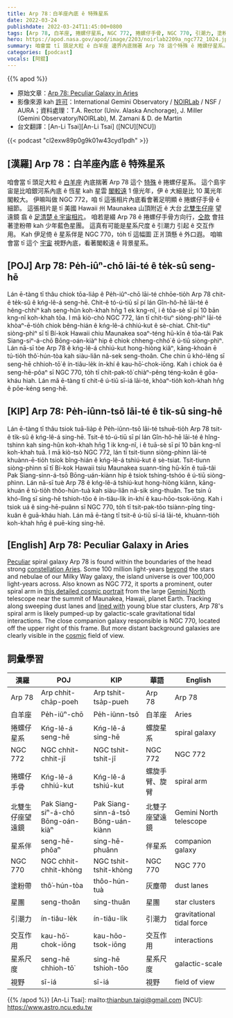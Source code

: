 ```yaml
---
title: Arp 78：白羊座內底 ê 特殊星系
date: 2022-03-24
publishdate: 2022-03-24T11:45:00+0800
tags: [Arp 78, 白羊座, 捲螺仔星系, NGC 772, 捲螺仔手骨, NGC 770, 引潮力, 塗粉帶, 星團, 交互作用, 星系尺度, 視野]
hero: https://apod.nasa.gov/apod/image/2203/noirlab2209a_ngc772_1024.jpg
summary: 咱會當 tī 頭足大粒 ê 白羊座 邊界內底揣著 Arp 78 這个特殊 ê 捲螺仔星系。
categories: [podcast]
vocals: [阿錕]
---
```


{{% apod %}}

- 原始文章：[Arp 78: Peculiar Galaxy in Aries](https://apod.nasa.gov/apod/ap220324.html)
- 影像來源 kah [許可](https://creativecommons.org/licenses/by/4.0/)：International Gemini Observatory / [NOIRLab](https://noirlab.edu/public/) / NSF / AURA；資料處理：T.A. Rector (Univ. Alaska Anchorage), J. Miller (Gemini Observatory/NOIRLab), M. Zamani & D. de Martin
- 台文翻譯：[An-Li Tsai][An-Li Tsai] ([NCU][NCU])

{{< podcast "cl2exw89p0g9k01w43cyd1pdh" >}}

## [漢羅] Arp 78：白羊座內底 ê 特殊星系
咱會當 tī 頭足大粒 ê [白羊座][constellation Aries] 內底揣著 Arp 78 這个 [特殊][Peculiar] ê 捲螺仔星系。
這个島宇宙是比咱銀河系內底 ê 恆星 kah 星雲 [閣較遠][beyond] 1 億光年，伊 ê 大細是比 10 萬光年閣較大。
伊嘛叫做 NGC 772，咱 tī 這張相片內底看會著足明顯 ê 捲螺仔手骨 ê 細節。
這張相片是 tī 美國 Hawaii 州 Maunakea 山頂附近 ê 大台 [北雙生仔座][Gemini North] 望遠鏡 翕 ê [足清楚 ê 宇宙相片][this detailed cosmic portrait]。
咱若是綴 Arp 78 ê 捲螺仔手骨方向行，[仝款][lined with] 會拄著塗粉帶 kah 少年藍色星團。
這真有可能是星系尺度 ê 引潮力 引起 ê 交互作用。
Kah 伊足倚 ê 星系伴是 NGC 770，to̍h tī 這幅圖 正爿頂懸 ê 外口遐。
咱嘛會當 tī 這个 [宇宙][cosmic] 視野內底，看著閣較遠 ê 背景星系。


## [POJ] Arp 78: Pe̍h-iûⁿ-chō lāi-té ê te̍k-sû seng-hē
Lán ē-tàng tī thâu chiok tōa-lia̍p ê Pe̍h-iûⁿ-chō lāi-té chhōe-tio̍h Arp 78 chit-ê te̍k-sû ê kńg-lê-á seng-hē.
Chit-ê tó-ú-tiū sī pí lán Gîn-hô-hē lāi-té ê hêng-chhiⁿ kah seng-hûn koh-khah hn̄g 1 ek kng-nî, i ê tōa-sè sī pí 10 bān kng-nî koh-khah tōa.
I mā kiò-chò NGC 772, lán tī chit-tiuⁿ siòng-phìⁿ lāi-té khòaⁿ-ē-tio̍h chiok bêng-hián ê kńg-lê-á chhiú-kut ê sè-chiat.
Chit-tiuⁿ siòng-phìⁿ sī tī Bí-kok Hawaii chiu Maunakea soaⁿ-téng hū-kīn ê tōa-tâi Pak Siang-siⁿ-á-chō Bōng-oán-kiàⁿ hip ê chiok chheng-chhó͘ ê ú-tiū siòng-phìⁿ.
Lán nā-sī tòe Arp 78 ê kńg-lê-á chhiú-kut hong-hiòng kiâⁿ, kāng-khoán ē tú-tio̍h thô͘-hún-tòa kah siàu-liân nâ-sek seng-thoân.
Che chin ū khó-lêng sī seng-hē chhioh-tō͘ ê ín-tiâu-le̍k ín-khí ê kau-hō͘-chok-iōng.
Kah i chiok óa ê seng-hē-pôaⁿ sī NGC 770, to̍h tī chit-pak-tô͘ chiàⁿ-pêng téng-koân ê gōa-kháu hiah.
Lán mā ē-tàng tī chit-ê ú-tiū sī-iá lāi-té, khòaⁿ-tio̍h koh-khah hn̄g ê pōe-kéng seng-hē.

## [KIP] Arp 78: Pe̍h-iûnn-tsō lāi-té ê ti̍k-sû sing-hē
Lán ē-tàng tī thâu tsiok tuā-lia̍p ê Pe̍h-iûnn-tsō lāi-té tshuē-tio̍h Arp 78 tsit-ê ti̍k-sû ê kńg-lê-á sing-hē.
Tsit-ê tó-ú-tiū sī pí lán Gîn-hô-hē lāi-té ê hîng-tshinn kah sing-hûn koh-khah hn̄g 1 ik kng-nî, i ê tuā-sè sī pí 10 bān kng-nî koh-khah tuā.
I mā kiò-tsò NGC 772, lán tī tsit-tiunn siòng-phìnn lāi-té khuànn-ē-tio̍h tsiok bîng-hián ê kńg-lê-á tshiú-kut ê sè-tsiat.
Tsit-tiunn siòng-phìnn sī tī Bí-kok Hawaii tsiu Maunakea suann-tíng hū-kīn ê tuā-tâi Pak Siang-sinn-á-tsō Bōng-uán-kiànn hip ê tsiok tshing-tshóo ê ú-tiū siòng-phìnn.
Lán nā-sī tuè Arp 78 ê kńg-lê-á tshiú-kut hong-hiòng kiânn, kāng-khuán ē tú-tio̍h thôo-hún-tuà kah siàu-liân nâ-sik sing-thuân.
Tse tsin ū khó-lîng sī sing-hē tshioh-tōo ê ín-tiâu-li̍k ín-khí ê kau-hōo-tsok-iōng.
Kah i tsiok uá ê sing-hē-puânn sī NGC 770, to̍h tī tsit-pak-tôo tsiànn-pîng tíng-kuân ê guā-kháu hiah.
Lán mā ē-tàng tī tsit-ê ú-tiū sī-iá lāi-té, khuànn-tio̍h koh-khah hn̄g ê puē-kíng sing-hē.

## [English] Arp 78: Peculiar Galaxy in Aries
[Peculiar][Peculiar] spiral galaxy Arp 78 is found within the boundaries of the head strong [constellation Aries][constellation Aries].
Some 100 million light-years [beyond][beyond] the stars and nebulae of our Milky Way galaxy, the island universe is over 100,000 light-years across.
Also known as NGC 772, it sports a prominent, outer spiral arm in [this detailed cosmic portrait][this detailed cosmic portrait] from the large [Gemini North][Gemini North] telescope near the summit of Maunakea, Hawaii, planet Earth.
Tracking along sweeping dust lanes and [lined with][lined with] young blue star clusters, Arp 78's spiral arm is likely pumped-up by galactic-scale gravitational tidal interactions. The close companion galaxy responsible is NGC 770, located off the upper right of this frame.
But more distant background galaxies are clearly visible in the [cosmic][cosmic] field of view.

## 詞彙學習

|漢羅|POJ|KIP|華語|English|
|-|-|-|-|-|
|Arp 78|Arp chhit-cha̍p-poeh|Arp tshit-tsa̍p-pueh|Arp 78|Arp 78|
|白羊座|Pe̍h-iûⁿ-chō|Pe̍h-iûnn-tsō|白羊座|Aries|
|捲螺仔星系|Kńg-lê-á seng-hē|Kńg-lê-á sing-hē|螺旋星系|spiral galaxy|
|NGC 772|NGC chhit-chhit-jī|NGC tshit-tshit-jī|NGC 772|NGC 772|
|捲螺仔手骨|Kńg-lê-á chhiú-kut|Kńg-lê-á tshiú-kut|螺旋手臂、旋臂|spiral arm|
|北雙生仔座望遠鏡|Pak Siang-siⁿ-á-chō Bōng-oán-kiàⁿ|Pak Siang-sinn-á-tsō Bōng-uán-kiànn|北雙子座望遠鏡|Gemini North telescope|
|星系伴|seng-hē-phōaⁿ|sing-hē-phuānn|伴星系|companion galaxy|
|NGC 770|NGC chhit-chhit-khòng|NGC tshit-tshit-khòng|NGC 770|NGC 770|
|塗粉帶|thô͘-hún-tòa|thôo-hún-tuà|灰塵帶|dust lanes|
|星團|seng-thoân|sing-thuân|星團|star clusters|
|引潮力|ín-tiâu-le̍k|ín-tiâu-li̍k|引潮力|gravitational tidal force|
|交互作用|kau-hō͘-chok-iōng|kau-hōo-tsok-iōng|交互作用|interactions|
|星系尺度|seng-hē chhioh-tō͘|sing-hē tshioh-tōo|星系尺度|galactic-scale|
|視野|sī-iá|sī-iá|視野|field of view|

{{% /apod %}}
[An-Li Tsai]: mailto:thianbun.taigi@gmail.com
[NCU]: https://www.astro.ncu.edu.tw

[copyright]: https://apod.nasa.gov/apod/fap/lib/about_apod.html#srapply

[Peculiar]:http://ned.ipac.caltech.edu/level5/Arp/frames.html
[constellation Aries]:http://hawastsoc.org/deepsky/ari/index.html
[beyond]:https://apod.nasa.gov/apod/ap070712.html
[this detailed cosmic portrait]:https://noirlab.edu/public/news/noirlab2209/
[Gemini North]:https://apod.nasa.gov/apod/ap161015.html
[lined with]:http://arxiv.org/abs/0810.1748
[cosmic]:https://www.nasa.gov/image-feature/goddard/2019/hubble-spots-a-curious-spiral
